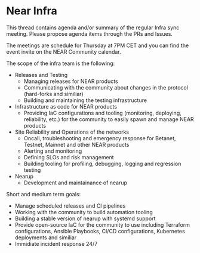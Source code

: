 # Near Infra

This thread contains agenda and/or summary of the regular Infra sync meeting. Please propose agenda items through the PRs and Issues.

The meetings are schedule for Thursday at 7PM CET and you can find the event invite on the NEAR Community calendar.

The scope of the infra team is the following:
 - Releases and Testing 
    - Managing releases for NEAR products
    - Communicating with the community about changes in the protocol (hard-forks and similiar)
    - Building and maintaining the testing infrastructure
 - Infrastructure as code for NEAR products
    - Providing IaC configurations and tooling (monitoring, deploying, reliability, etc.) for the community to easily spawn and manage NEAR products
 - Site Reliability and Operations of the networks
    - Oncall, troubleshooting and emergency response for Betanet, Testnet, Mainnet and other NEAR products
    - Alerting and monitoring
    - Defining SLOs and risk management
    - Building tooling for profiling, debugging, logging and regression testing
 - Nearup
    - Development and maintainance of nearup


Short and medium term goals:
- Manage scheduled releases and CI pipelines
- Working with the community to build automation tooling
- Building a stable version of nearup with systemd support
- Provide open-source IaC for the community to use including Terraform configurations, Ansible Playbooks, CI/CD configurations, Kubernetes deployments and similiar
- Immidiate incident response 24/7
